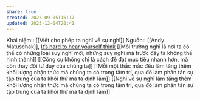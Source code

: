 ```yaml
---
share: true
created: 2023-09-05T16:17
updated: 2023-12-04T20:41
---
```

Khái niệm:: 
[[Viết cho phép ta nghĩ về sự nghĩ]]
Nguồn:: [[Andy Matuschak]], [It’s hard to hear yourself think](https://notes.andymatuschak.org/zWzVw2VM4TPjpKXnHUfLaso)
[[Môi trường nghĩ là nơi ta có thể có những loại suy nghĩ mới, những suy nghĩ mà trước đây ta không thể hình thành]]
[[Công cụ không chỉ là cách để đạt mục tiêu nhanh hơn, mà còn thay đổi tư duy của chúng ta]]
[[Mỗi một thắc mắc đều làm tăng thêm khối lượng nhận thức mà chúng ta có trong tâm trí, qua đó làm phân tán sự tập trung của ta khỏi thứ mà ta định làm]]
[[Nghĩ về sự nghĩ làm tăng thêm khối lượng nhận thức mà chúng ta có trong tâm trí, qua đó làm phân tán sự tập trung của ta khỏi thứ mà ta định làm]]